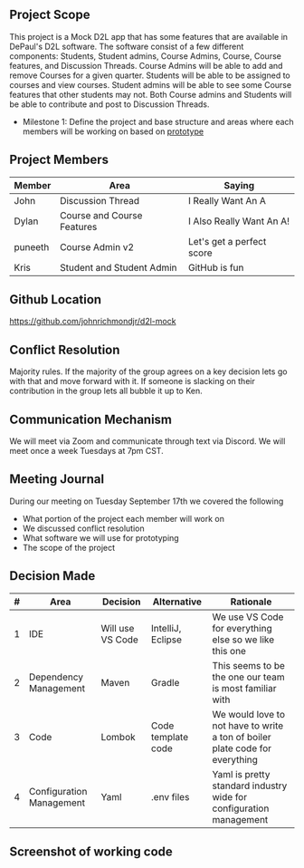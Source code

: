 ## Project Scope

This project is a Mock D2L app that has some features that are available in DePaul's D2L software. The software consist of a few different components: Students, Student admins, Course Admins, Course, Course features, and Discussion Threads. Course Admins will be able to add and remove Courses for a given quarter. Students will be able to be assigned to courses and view courses. Student admins will be able to see some Course features that other students may not. Both Course admins and Students will be able to contribute and post to Discussion Threads.

* Milestone 1: Define the project and base structure and areas where each members will be working on based on [prototype](https://app.moqups.com/OrQojpNkdxZkkrM2T6MAwr087SJ1ctHX/view/page/ad64222d5)

## Project Members

| Member  | Area                                   | Saying                |
|---------|----------------------------------------|-----------------------|
| John    | Discussion Thread                      | I Really Want An A    |
|  Dylan       | Course and Course Features             |  I Also Really Want An A!         |
| puneeth | Course Admin  v2                         | Let's get a perfect score|
| Kris    | Student and Student Admin              | GitHub is fun         |

## Github Location

https://github.com/johnrichmondjr/d2l-mock

## Conflict Resolution

Majority rules. If the majority of the group agrees on a key decision lets go with that and move forward with it. If someone is slacking on their contribution in the group lets all bubble it up to Ken.

## Communication Mechanism

We will meet via Zoom and communicate through text via Discord. We will meet once a week Tuesdays at 7pm CST.

## Meeting Journal

During our meeting on Tuesday September 17th we covered the following
* What portion of the project each member will work on
* We discussed conflict resolution
* What software we will use for prototyping
* The scope of the project

## Decision Made
| # | Area  | Decision | Alternative | Rationale
| ----------- | ----------- | --- | --- |--- |
| 1 | IDE | Will use VS Code |IntelliJ, Eclipse | We use VS Code for everything else so we like this one
| 2 | Dependency Management  | Maven | Gradle | This seems to be the one our team is most familiar with
| 3 | Code  | Lombok | Code template code | We would love to not have to write a ton of boiler plate code for everything
| 4 | Configuration Management  | Yaml | .env files | Yaml is pretty standard industry wide for configuration management

## Screenshot of working code



